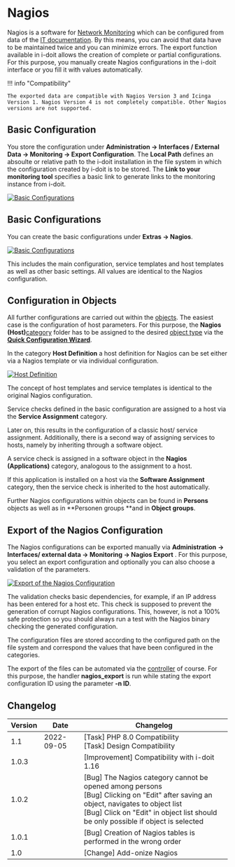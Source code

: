 # Nagios

Nagios is a software for [Network Monitoring](./index.md) which can be configured from data of the [IT documentation](../../glossary.md). By this means, you can avoid that data have to be maintained twice and you can minimize errors. The export function available in i-doit allows the creation of complete or partial configurations. For this purpose, you manually create Nagios configurations in the i-doit interface or you fill it with values automatically.

!!! info "Compatibility"

    The exported data are compatible with Nagios Version 3 and Icinga Version 1. Nagios Version 4 is not completely compatible. Other Nagios versions are not supported.

Basic Configuration
-------------------

You store the configuration under **Administration → Interfaces / External Data → Monitoring → Export Configuration**. The **Local Path** defines an absoulte or relative path to the i-doit installation in the file system in which the configuration created by i-doit is to be stored. The **Link to your monitoring tool** specifies a basic link to generate links to the monitoring instance from i-doit.

[![Basic Configurations](../../assets/images/en/automation-and-integration/network-monitoring/nagios/1-nag.png)](../../assets/images/en/automation-and-integration/network-monitoring/nagios/1-nag.png)

Basic Configurations
--------------------

You can create the basic configurations under **Extras → Nagios**.

[![Basic Configurations](../../assets/images/en/automation-and-integration/network-monitoring/nagios/2-nag.png)](../../assets/images/en/automation-and-integration/network-monitoring/nagios/2-nag.png)

This includes the main configuration, service templates and host templates as well as other basic settings. All values are identical to the Nagios configuration.

Configuration in Objects
------------------------

All further configurations are carried out within the [objects](../../basics/structure-of-the-it-documentation.md). The easiest case is the configuration of host parameters. For this purpose, the **Nagios (Host)**[category](../../basics/structure-of-the-it-documentation.md) folder has to be assigned to the desired [object type](../../basics/structure-of-the-it-documentation.md) via the **[**Quick Configuration Wizard**](../../basics/assignment-of-categories-to-object-types.md)**.

In the category **Host Definition** a host definition for Nagios can be set either via a Nagios template or via individual configuration.

[![Host Definition](../../assets/images/en/automation-and-integration/network-monitoring/nagios/3-nag.png)](../../assets/images/en/automation-and-integration/network-monitoring/nagios/3-nag.png)

The concept of host templates and service templates is identical to the original Nagios configuration.

Service checks defined in the basic configuration are assigned to a host via the **Service Assignment** category.

Later on, this results in the configuration of a classic host/ service assignment. Additionally, there is a second way of assigning services to hosts, namely by inheriting through a software object.

A service check is assigned in a software object in the **Nagios (Applications)** category, analogous to the assignment to a host.

If this application is installed on a host via the **Software Assignment** category, then the service check is inherited to the host automatically.

Further Nagios configurations within objects can be found in **Persons** objects as well as in **Personen groups **and in **Object groups**.

Export of the Nagios Configuration
----------------------------------

The Nagios configurations can be exported manually via **Administration** **→ Interfaces/ external data → Monitoring → Nagios Export** . For this purpose, you select an export configuration and optionally you can also choose a validation of the parameters.

[![Export of the Nagios Configuration](../../assets/images/en/automation-and-integration/network-monitoring/nagios/4-nag.png)](../../assets/images/en/automation-and-integration/network-monitoring/nagios/4-nag.png)

The validation checks basic dependencies, for example, if an IP address has been entered for a host etc. This check is supposed to prevent the generation of corrupt Nagios configurations. This, however, is not a 100% safe protection so you should always run a test with the Nagios binary checking the generated configuration.

The configuration files are stored according to the configured path on the file system and correspond the values that have been configured in the categories.

The export of the files can be automated via the [controller](../cli/index.md) of course. For this purpose, the handler **nagios_export** is run while stating the export configuration ID using the parameter **-n ID**.

Changelog
---------

| Version | Date | Changelog |
| --- | --- | --- |
| 1.1 | 2022-09-05 | [Task] PHP 8.0 Compatibility  <br>[Task] Design Compatibility |
| 1.0.3 |     | [Improvement] Compatibility with i-doit 1.16 |
| 1.0.2 |     | [Bug] The Nagios category cannot be opened among persons  <br>[Bug] Clicking on "Edit" after saving an object, navigates to object list  <br>[Bug] Click on "Edit" in object list should be only possible if object is selected |
| 1.0.1 |     | [Bug] Creation of Nagios tables is performed in the wrong order |
| 1.0 |     | [Change] Add-onize Nagios |